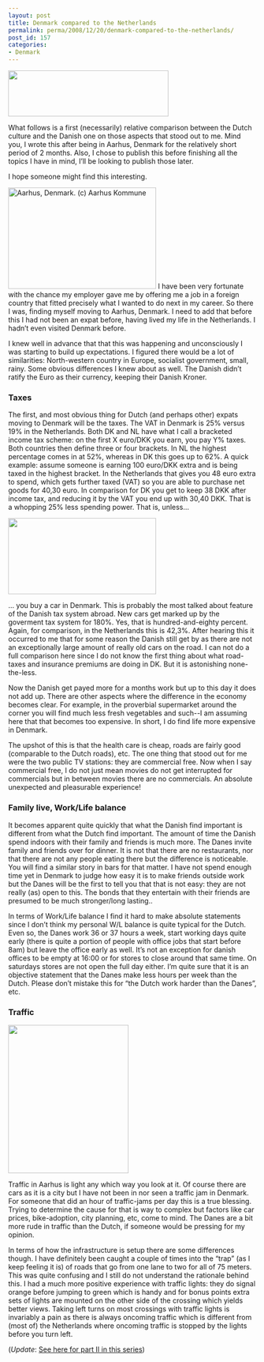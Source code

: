 ```yaml
---
layout: post
title: Denmark compared to the Netherlands
permalink: perma/2008/12/20/denmark-compared-to-the-netherlands/
post_id: 157
categories: 
- Denmark
---
```


<a href="{{site.baseurl}}/wp-content/nl-vs-dk.jpg"><img src="{{site.baseurl}}/wp-content/nl-vs-dk.jpg" alt="" title="nl-vs-dk" width="325" height="93" class="aligncenter size-full wp-image-159" /></a>

What follows is a first (necessarily) relative comparison between the Dutch
culture and the Danish one on those aspects that stood out to me. Mind you, I
wrote this after being in Aarhus, Denmark for the relatively short period of  2
months.  Also, I chose to publish this before finishing all the topics I have
in mind, I’ll be looking to publish those later.

I hope someone might find this interesting.

<a href="{{site.baseurl}}/wp-content/aarhus-1998.jpg"><img
src="{{site.baseurl}}/wp-content/aarhus-1998-300x205.jpg" alt="Aarhus, Denmark.
(c) Aarhus Kommune" title="aarhus-1998" width="300" height="205"
class="size-medium wp-image-158 alignleft" /></a> I have been very fortunate
with the chance my employer gave me by offering me a job in a foreign country
that fitted precisely what I wanted to do next in my career. So there I was,
finding myself moving to Aarhus, Denmark. I need to add that before this I had
not been an expat before, having lived my life in the Netherlands. I hadn’t
even visited Denmark before.

I knew well in advance that that this was happening and unconsciously I was
starting to build up expectations. I figured there would be a lot of
similarities: North-western country in Europe, socialist government, small,
rainy. Some obvious differences I knew about as well. The Danish didn’t ratify
the Euro as their currency, keeping their Danish Kroner.  


### Taxes
The first, and most obvious thing for Dutch (and perhaps other) expats moving
to Denmark will be the taxes. The VAT in Denmark is 25% versus 19% in the
Netherlands. Both DK and NL have what I call a bracketed income tax scheme: on
the first X euro/DKK you earn, you pay Y% taxes. Both countries then define
three or four brackets. In NL the highest percentage comes in at 52%, whereas
in DK this goes up to 62%. A quick example: assume someone is earning 100
euro/DKK extra and is being taxed in the highest bracket. In the Netherlands
that gives you 48 euro extra to spend, which gets further taxed (VAT) so you
are able to purchase net goods for 40,30 euro. In comparison for DK you get to
keep 38 DKK after income tax, and reducing it by the VAT you end up with 30,40
DKK. That is a whopping 25% less spending power. That is, unless...

<a href="{{site.baseurl}}/wp-content/taxes.jpg"><img
src="{{site.baseurl}}/wp-content/taxes-300x154.jpg" alt="" title="taxes"
width="300" height="154" class="alignright size-medium wp-image-160" /></a>

... you buy a car in Denmark. This is probably the most talked about feature of
the Danish tax system abroad. New cars get marked up by the goverment tax
system for 180%. Yes, that is hundred-and-eighty percent. Again, for
comparison, in the Netherlands this is 42,3%. After hearing this it occurred
to me that for some reason the Danish still get by as there are not an
exceptionally large amount of really old cars on the road. I can not do a full
comparison here since I do not know the first thing about what road-taxes and
insurance premiums are doing in DK. But it is astonishing none-the-less.

Now the Danish get payed more for a months work but up to this day it does not
add up. There are other aspects where the difference in the economy becomes
clear. For example, in the proverbial supermarket around the corner you will
find much less fresh vegetables and such--I am assuming here that that becomes
too expensive. In short, I do find life more expensive in Denmark.

The upshot of this is that the health care is cheap, roads are fairly good
(comparable to the Dutch roads), etc. The one thing that stood out for me were
the two public TV stations: they are commercial free. Now when I say commercial
free,  I do not just mean movies do not get interrupted for commercials but in
between movies there are no commercials. An absolute unexpected and pleasurable
experience!

### Family live, Work/Life balance
It becomes apparent quite quickly that what the Danish find important is
different from what the Dutch find important. The amount of time the Danish
spend indoors with their family and friends is much more. The Danes invite
family and friends over for dinner. It is not that there are no restaurants,
nor that there are not any people eating there but the difference is
noticeable. You will find a similar story in bars for that matter. I have not
spend enough time yet in Denmark to judge how easy it is to make friends
outside work but the Danes will be the first to tell you that that is not easy:
they are not really (as) open to this. The bonds that they entertain with their
friends are presumed to be much stronger/long lasting..

In terms of Work/Life balance I find it hard to make absolute statements since
I don’t think my personal W/L balance is quite typical for the Dutch. Even so,
the Danes work 36 or 37 hours a week, start working days quite early (there is
quite  a portion of people with office jobs that start before 8am) but leave
the office early as well. It’s not an exception for danish offices to be empty
at 16:00 or for stores to close around that same time. On saturdays stores are
not open the full day either. I’m quite sure that it is an objective statement
that the Danes make less hours per week than the Dutch. Please don’t mistake
this for “the Dutch work harder than the Danes”, etc.

### Traffic
<a href="{{site.baseurl}}/wp-content/traffic-jamjp.jpg"><img
src="{{site.baseurl}}/wp-content/traffic-jamjp-244x300.jpg" alt=""
title="traffic-jamjp" width="244" height="300" class="alignright size-medium
wp-image-161" /></a>

Traffic in Aarhus is light any which way you look at it. Of course there are
cars as it is a city but I have not been in nor seen a traffic jam in Denmark.
For someone that did an hour of traffic-jams per day this is a true blessing.
Trying to determine the cause for that is way to complex but factors like car
prices, bike-adoption, city planning, etc, come to mind. The Danes are a bit
more rude in traffic than the Dutch, if someone would be pressing for my
opinion.

In terms of how the infrastructure is setup there are some differences though.
I have definitely been caught a couple of times into the “trap” (as I keep
feeling it is) of roads that go from one lane to two for all of 75 meters. This
was quite confusing and I still do not understand the rationale behind this. I
had a much more positive experience with traffic lights: they do signal orange
before jumping to green which is handy and for bonus points extra sets of
lights are mounted on the other side of the crossing which yields better views.
Taking left turns on most crossings with traffic lights is invariably a pain as
there is always oncoming traffic which is different from (most of) the
Netherlands where oncoming traffic is stopped by the lights before you turn
left.

(*Update*: <a href="{{site.baseurl}}/perma/2009/04/11/denmark-versus-netherlands-part-ii/">See here for part II in this series</a>)

